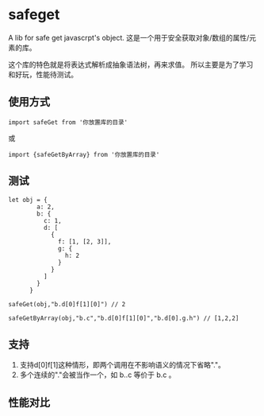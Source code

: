 # safeget
A lib for safe get javascrpt's object.
这是一个用于安全获取对象/数组的属性/元素的库。

这个库的特色就是将表达式解析成抽象语法树，再来求值。
所以主要是为了学习和好玩，性能待测试。

## 使用方式

```import safeGet from '你放置库的目录'```

或

```import {safeGetByArray} from '你放置库的目录'```
## 测试
```
let obj = {
        a: 2,
        b: {
          c: 1,
          d: [
            {
              f: [1, [2, 3]],
              g: {
                h: 2
              }
            }
          ]
        }
      }
```

```
safeGet(obj,"b.d[0]f[1][0]") // 2

safeGetByArray(obj,"b.c","b.d[0]f[1][0]","b.d[0].g.h") // [1,2,2]
```
## 支持

1. 支持d[0]f[1]这种情形，即两个调用在不影响语义的情况下省略"."。
2. 多个连续的"."会被当作一个，如 b..c 等价于 b.c 。

## 性能对比
